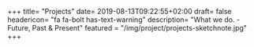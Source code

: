 +++
title= "Projects"
date= 2019-08-13T09:22:55+02:00
draft= false
headericon= "fa fa-bolt has-text-warning"
description= "What we do. - Future, Past & Present"
featured = "/img/project/projects-sketchnote.jpg"
+++
